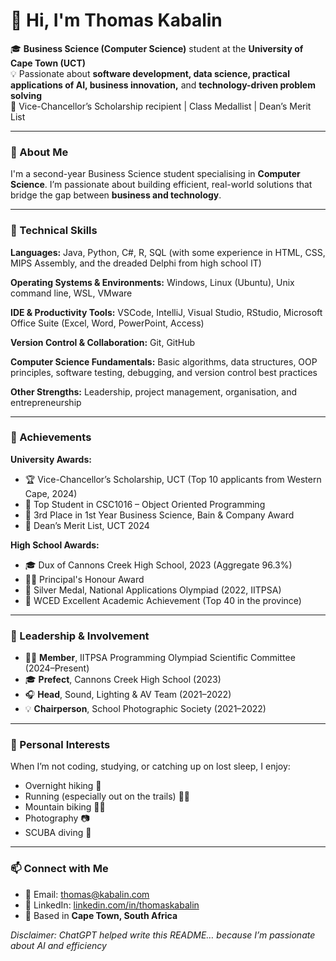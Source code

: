 # 👋 Hi, I'm Thomas Kabalin

🎓 **Business Science (Computer Science)** student at the **University of Cape Town (UCT)**  
💡 Passionate about **software development, data science, practical applications of AI, business innovation,** and **technology-driven problem solving**  
🏅 Vice-Chancellor’s Scholarship recipient | Class Medallist | Dean’s Merit List  

---

### 🚀 About Me

I'm a second-year Business Science student specialising in **Computer Science**. I’m passionate about building efficient, real-world solutions that bridge the gap between **business and technology**.  

---

### 🧠 Technical Skills

**Languages:** Java, Python, C#, R, SQL (with some experience in HTML, CSS, MIPS Assembly, and the dreaded Delphi from high school IT)

**Operating Systems & Environments:** Windows, Linux (Ubuntu), Unix command line, WSL, VMware  

**IDE & Productivity Tools:** VSCode, IntelliJ, Visual Studio, RStudio, Microsoft Office Suite (Excel, Word, PowerPoint, Access)  

**Version Control & Collaboration:** Git, GitHub

**Computer Science Fundamentals:** Basic algorithms, data structures, OOP principles, software testing, debugging, and version control best practices  

**Other Strengths:** Leadership, project management, organisation, and entrepreneurship

---

### 🎯 Achievements

**University Awards:**  
- 🏆 Vice-Chancellor’s Scholarship, UCT (Top 10 applicants from Western Cape, 2024)  
- 🥇 Top Student in CSC1016 – Object Oriented Programming  
- 🥉 3rd Place in 1st Year Business Science, Bain & Company Award  
- 🧾 Dean’s Merit List, UCT 2024  

**High School Awards:**  
- 🎓 Dux of Cannons Creek High School, 2023 (Aggregate 96.3%)  
- 👨‍🏫 Principal's Honour Award  
- 🥈 Silver Medal, National Applications Olympiad (2022, IITPSA)  
- 🏅 WCED Excellent Academic Achievement (Top 40 in the province)

---

### 🧩 Leadership & Involvement

- 👨‍💻 **Member**, IITPSA Programming Olympiad Scientific Committee (2024–Present)  
- 🎓 **Prefect**, Cannons Creek High School (2023)
- 🎧 **Head**, Sound, Lighting & AV Team (2021–2022)  
- 💡 **Chairperson**, School Photographic Society (2021–2022)  

---

### 🌱 Personal Interests

When I’m not coding, studying, or catching up on lost sleep, I enjoy:  
- Overnight hiking 🥾
- Running (especially out on the trails) 🏃‍♂️
- Mountain biking 🚵‍♂️
- Photography 📷
- SCUBA diving 🤿

---

### 📫 Connect with Me

- 📧 Email: [thomas@kabalin.com](mailto:thomas@kabalin.com)  
- 💼 LinkedIn: [linkedin.com/in/thomaskabalin](https://linkedin.com/in/thomaskabalin)  
- 📍 Based in **Cape Town, South Africa**

*Disclaimer: ChatGPT helped write this README… because I’m passionate about AI and efficiency*
